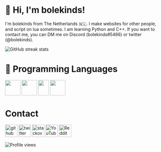 # 👋 Hi, I'm bolekinds!

I'm bolekinds from The Netherlands 🇳🇱. I make websites for other people, and script on lua sometimes. I am learning Python and C++. If you want to contact me, you can DM me on Discord (bolekinds#5466) or twitter (@bolekinds).

![GitHub streak stats](https://github-readme-streak-stats.herokuapp.com/?user=bolekinds)

# 👾 Programming Languages
<img src="https://upload.wikimedia.org/wikipedia/commons/3/3b/Javascript_Logo.png" width="50" height="50"></img>
<img src="https://upload.wikimedia.org/wikipedia/commons/thumb/6/61/HTML5_logo_and_wordmark.svg/1200px-HTML5_logo_and_wordmark.svg.png" width="50" height="50"></img>
<img src="https://upload.wikimedia.org/wikipedia/commons/thumb/d/d5/CSS3_logo_and_wordmark.svg/1200px-CSS3_logo_and_wordmark.svg.png" width="35" height="50"></img>
<img src="https://upload.wikimedia.org/wikipedia/commons/thumb/c/cf/Lua-Logo.svg/1200px-Lua-Logo.svg.png" width="50" height="50"></img>

# Contact

[<img src='https://cdn.jsdelivr.net/npm/simple-icons@3.0.1/icons/github.svg' alt='github' height='40'>](https://github.com/bolekinds)  [<img src='https://cdn.jsdelivr.net/npm/simple-icons@3.0.1/icons/twitter.svg' alt='twitter' height='40'>](https://twitter.com/bolekinds)  [<img src='https://cdn.jsdelivr.net/npm/simple-icons@3.0.1/icons/stackoverflow.svg' alt='stackoverflow' height='40'>](https://stackoverflow.com/users/19830670/bolekinds)  [<img src='https://cdn.jsdelivr.net/npm/simple-icons@3.0.1/icons/youtube.svg' alt='YouTube' height='40'>](https://www.youtube.com/channel/UCCEJFj6aofqHGdkA689PKfQ)  [<img src='https://cdn.jsdelivr.net/npm/simple-icons@3.0.1/icons/reddit.svg' alt='Reddit' height='40'>](https://www.reddit.com/user/bolekinds)

![Profile views](https://gpvc.arturio.dev/bolekinds)
